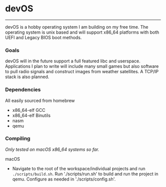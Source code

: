 # devOS
---

devOS is a hobby operating system I am building on my free time. The operating system is unix based and will support x86_64 platforms with both UEFI and Legacy BIOS boot methods. 

### Goals
devOS will in the future support a full featured libc and userspace. Applications I plan to write will include many small games but also software to pull radio signals and construct images from weather satellites. A TCP/IP stack is also planned. 

### Dependencies

All easily sourced from homebrew

- x86_64-elf GCC
- x86_64-elf Binutils
- nasm
- qemu

### Compiling
_Only tested on macOS x86_64 systems so far._

macOS
- Navigate to the root of the workspace/individual projects and run `./scripts/build.sh`. Run './scripts/run.sh' to build and run the project in qemu. Configure as needed in './scripts/config.sh'.